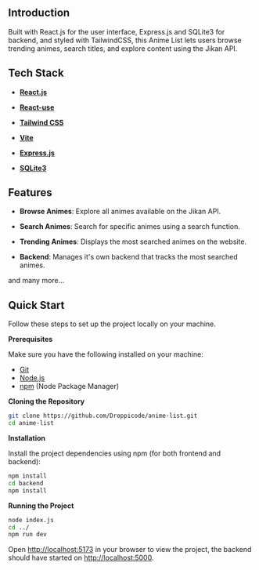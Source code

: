 ## <a name="introduction">Introduction</a>

Built with React.js for the user interface, Express.js and SQLite3 for backend, and styled with TailwindCSS, this Anime List lets users browse trending animes, search titles, and explore content using the Jikan API.

## <a name="tech-stack">Tech Stack</a>

- **[React.js](https://react.dev/reference/react)** 

- **[React-use](https://github.com/streamich/react-use)** 

- **[Tailwind CSS](https://tailwindcss.com/)** 

- **[Vite](https://vite.dev/)** 

- **[Express.js](https://expressjs.com/pt-br/)**

- **[SQLite3](https://www.npmjs.com/package/sqlite3)**


## <a name="features">Features</a>

- **Browse Animes**: Explore all animes available on the Jikan API.

- **Search Animes**: Search for specific animes using a search function.

- **Trending Animes**: Displays the most searched animes on the website.

- **Backend**: Manages it's own backend that tracks the most searched animes.

and many more...

## <a name="quick-start">Quick Start</a>

Follow these steps to set up the project locally on your machine.

**Prerequisites**

Make sure you have the following installed on your machine:

- [Git](https://git-scm.com/)
- [Node.js](https://nodejs.org/en)
- [npm](https://www.npmjs.com/) (Node Package Manager)

**Cloning the Repository**

```bash
git clone https://github.com/Droppicode/anime-list.git
cd anime-list
```

**Installation**

Install the project dependencies using npm (for both frontend and backend):

```bash
npm install
cd backend
npm install
```

**Running the Project**

```bash
node index.js
cd ../
npm run dev
```

Open [http://localhost:5173](http://localhost:5173) in your browser to view the project, the backend should have started on [http://localhost:5000](http://localhost:5000).